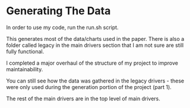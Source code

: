 # Generating The Data
In order to use my code, run the run.sh script.

This generates most of the data/charts used in the paper.
There is also a folder called legacy in the main drivers section that I am not sure are still fully functional.

I completed a major overhaul of the structure of my project to improve maintainability.

You can still see how the data was gathered in the legacy drivers - these were only used during the generation portion of the project (part 1).  

The rest of the main drivers are in the top level of main drivers.
